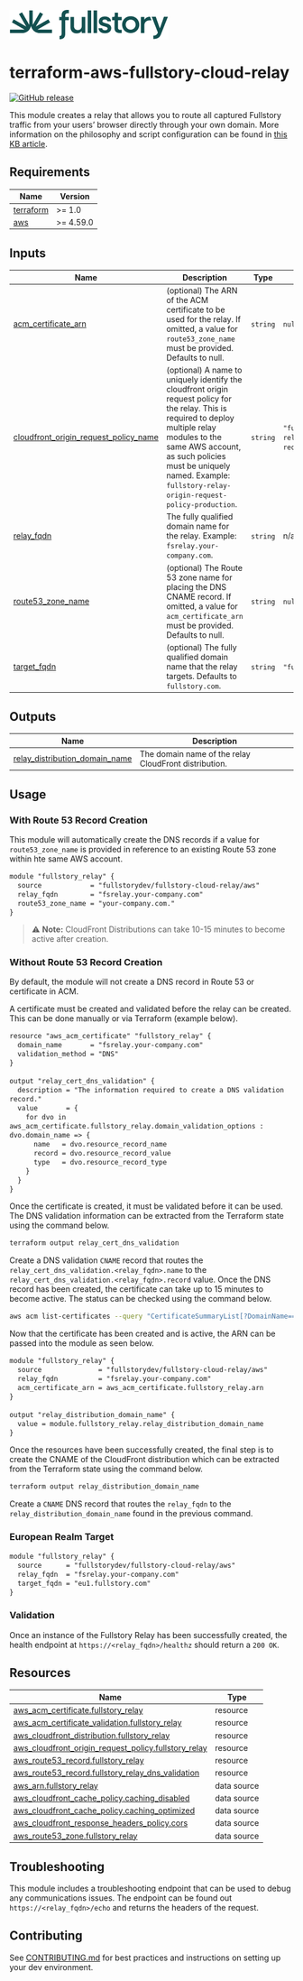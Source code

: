 <a href="https://fullstory.com"><img src="https://github.com/fullstorydev/terraform-aws-fullstory-cloud-relay/blob/main/assets/fs-logo.png?raw=true"></a>


# terraform-aws-fullstory-cloud-relay

[![GitHub release](https://img.shields.io/github/release/fullstorydev/terraform-aws-fullstory-cloud-relay.svg)](https://github.com/fullstorydev/terraform-aws-fullstory-cloud-relay/releases/)


This module creates a relay that allows you to route all captured Fullstory traffic
from your users’ browser directly through your own domain. More information on the philosophy and 
script configuration can be found in [this KB article](https://help.fullstory.com/hc/en-us/articles/360046112593-How-to-send-captured-traffic-to-your-First-Party-Domain-using-Fullstory-Relay).

<!-- BEGIN_TF_DOCS -->
## Requirements

| Name | Version |
|------|---------|
| <a name="requirement_terraform"></a> [terraform](#requirement\_terraform) | >= 1.0 |
| <a name="requirement_aws"></a> [aws](#requirement\_aws) | >= 4.59.0 |

## Inputs

| Name | Description | Type | Default | Required |
|------|-------------|------|---------|:--------:|
| <a name="input_acm_certificate_arn"></a> [acm\_certificate\_arn](#input\_acm\_certificate\_arn) | (optional) The ARN of the ACM certificate to be used for the relay. If omitted, a value for `route53_zone_name` must be provided. Defaults to null. | `string` | `null` | no |
| <a name="input_cloudfront_origin_request_policy_name"></a> [cloudfront\_origin\_request\_policy\_name](#input\_cloudfront\_origin\_request\_policy\_name) | (optional) A name to uniquely identify the cloudfront origin request policy for the relay. This is required to deploy multiple relay modules to the same AWS account, as such policies must be uniquely named. Example: `fullstory-relay-origin-request-policy-production`. | `string` | `"fullstory-relay-origin-request-policy"` | no |
| <a name="input_relay_fqdn"></a> [relay\_fqdn](#input\_relay\_fqdn) | The fully qualified domain name for the relay. Example: `fsrelay.your-company.com`. | `string` | n/a | yes |
| <a name="input_route53_zone_name"></a> [route53\_zone\_name](#input\_route53\_zone\_name) | (optional) The Route 53 zone name for placing the DNS CNAME record. If omitted, a value for `acm_certificate_arn` must be provided. Defaults to null. | `string` | `null` | no |
| <a name="input_target_fqdn"></a> [target\_fqdn](#input\_target\_fqdn) | (optional) The fully qualified domain name that the relay targets. Defaults to `fullstory.com`. | `string` | `"fullstory.com"` | no |

## Outputs

| Name | Description |
|------|-------------|
| <a name="output_relay_distribution_domain_name"></a> [relay\_distribution\_domain\_name](#output\_relay\_distribution\_domain\_name) | The domain name of the relay CloudFront distribution. |

## Usage

### With Route 53 Record Creation

This module will automatically create the DNS records if a value for `route53_zone_name` is provided in reference to an existing Route 53 zone within hte same AWS account.

```hcl
module "fullstory_relay" {
  source            = "fullstorydev/fullstory-cloud-relay/aws"
  relay_fqdn        = "fsrelay.your-company.com"
  route53_zone_name = "your-company.com."
}
```

> :warning: **Note:** CloudFront Distributions can take 10-15 minutes to become active after creation.

### Without Route 53 Record Creation

By default, the module will not create a DNS record in Route 53 or certificate in ACM.

A certificate must be created and validated before the relay can be created. This can be done manually or via Terraform (example below).

```hcl
resource "aws_acm_certificate" "fullstory_relay" {
  domain_name       = "fsrelay.your-company.com"
  validation_method = "DNS"
}

output "relay_cert_dns_validation" {
  description = "The information required to create a DNS validation record."
  value       = {
    for dvo in aws_acm_certificate.fullstory_relay.domain_validation_options : dvo.domain_name => {
      name   = dvo.resource_record_name
      record = dvo.resource_record_value
      type   = dvo.resource_record_type
    }
  }
}
```

Once the certificate is created, it must be validated before it can be used. The DNS validation information can be extracted from the Terraform state using the command below.

```bash
terraform output relay_cert_dns_validation
```

Create a DNS validation `CNAME` record that routes the `relay_cert_dns_validation.<relay_fqdn>.name` to the `relay_cert_dns_validation.<relay_fqdn>.record` value.
Once the DNS record has been created, the certificate can take up to 15 minutes to become active. The status can be checked using the command below.

```bash
aws acm list-certificates --query "CertificateSummaryList[?DomainName=='<relay_fqdn>'].Status" 
```

Now that the certificate has been created and is active, the ARN can be passed into the module as seen below.

```hcl
module "fullstory_relay" {
  source              = "fullstorydev/fullstory-cloud-relay/aws"
  relay_fqdn          = "fsrelay.your-company.com"
  acm_certificate_arn = aws_acm_certificate.fullstory_relay.arn
}

output "relay_distribution_domain_name" {
  value = module.fullstory_relay.relay_distribution_domain_name
}
```

Once the resources have been successfully created, the final step is to create the CNAME of the CloudFront distribution which can be extracted from the Terraform state using the command below.

```bash
terraform output relay_distribution_domain_name
```

Create a `CNAME` DNS record that routes the `relay_fqdn` to the `relay_distribution_domain_name` found in the previous command.

### European Realm Target

```hcl
module "fullstory_relay" {
  source      = "fullstorydev/fullstory-cloud-relay/aws"
  relay_fqdn  = "fsrelay.your-company.com"
  target_fqdn = "eu1.fullstory.com"
}
```

### Validation
Once an instance of the Fullstory Relay has been successfully created, the health endpoint at `https://<relay_fqdn>/healthz` should return a `200 OK`.

## Resources

| Name | Type |
|------|------|
| [aws_acm_certificate.fullstory_relay](https://registry.terraform.io/providers/hashicorp/aws/latest/docs/resources/acm_certificate) | resource |
| [aws_acm_certificate_validation.fullstory_relay](https://registry.terraform.io/providers/hashicorp/aws/latest/docs/resources/acm_certificate_validation) | resource |
| [aws_cloudfront_distribution.fullstory_relay](https://registry.terraform.io/providers/hashicorp/aws/latest/docs/resources/cloudfront_distribution) | resource |
| [aws_cloudfront_origin_request_policy.fullstory_relay](https://registry.terraform.io/providers/hashicorp/aws/latest/docs/resources/cloudfront_origin_request_policy) | resource |
| [aws_route53_record.fullstory_relay](https://registry.terraform.io/providers/hashicorp/aws/latest/docs/resources/route53_record) | resource |
| [aws_route53_record.fullstory_relay_dns_validation](https://registry.terraform.io/providers/hashicorp/aws/latest/docs/resources/route53_record) | resource |
| [aws_arn.fullstory_relay](https://registry.terraform.io/providers/hashicorp/aws/latest/docs/data-sources/arn) | data source |
| [aws_cloudfront_cache_policy.caching_disabled](https://registry.terraform.io/providers/hashicorp/aws/latest/docs/data-sources/cloudfront_cache_policy) | data source |
| [aws_cloudfront_cache_policy.caching_optimized](https://registry.terraform.io/providers/hashicorp/aws/latest/docs/data-sources/cloudfront_cache_policy) | data source |
| [aws_cloudfront_response_headers_policy.cors](https://registry.terraform.io/providers/hashicorp/aws/latest/docs/data-sources/cloudfront_response_headers_policy) | data source |
| [aws_route53_zone.fullstory_relay](https://registry.terraform.io/providers/hashicorp/aws/latest/docs/data-sources/route53_zone) | data source |
<!-- END_TF_DOCS -->

## Troubleshooting
This module includes a troubleshooting endpoint that can be used to debug any communications issues. The endpoint can be found out `https://<relay_fqdn>/echo` and returns the headers of the request.

## Contributing
See [CONTRIBUTING.md](https://github.com/fullstorydev/terraform-aws-fullstory-cloud-relay/blob/main/.github/CONTRIBUTING.md) for best practices and instructions on setting up your dev environment.
